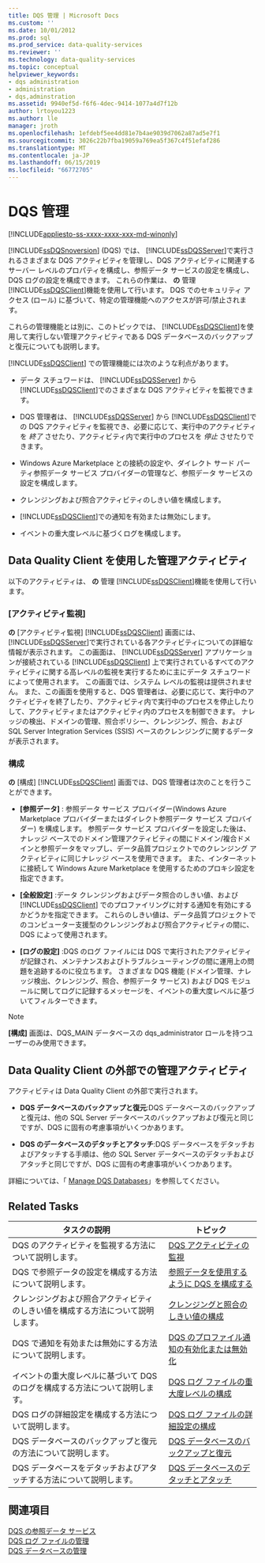 ```yaml
---
title: DQS 管理 | Microsoft Docs
ms.custom: ''
ms.date: 10/01/2012
ms.prod: sql
ms.prod_service: data-quality-services
ms.reviewer: ''
ms.technology: data-quality-services
ms.topic: conceptual
helpviewer_keywords:
- dqs administration
- administration
- dqs,adminstration
ms.assetid: 9940ef5d-f6f6-4dec-9414-1077a4d7f12b
author: lrtoyou1223
ms.author: lle
manager: jroth
ms.openlocfilehash: 1efdebf5ee4dd81e7b4ae9039d7062a87ad5e7f1
ms.sourcegitcommit: 3026c22b7fba19059a769ea5f367c4f51efaf286
ms.translationtype: MT
ms.contentlocale: ja-JP
ms.lasthandoff: 06/15/2019
ms.locfileid: "66772705"
---
```

# <a name="dqs-administration"></a>DQS 管理

[!INCLUDE[appliesto-ss-xxxx-xxxx-xxx-md-winonly](../includes/appliesto-ss-xxxx-xxxx-xxx-md-winonly.md)]

  [!INCLUDE[ssDQSnoversion](../includes/ssdqsnoversion-md.md)] (DQS) では、 [!INCLUDE[ssDQSServer](../includes/ssdqsserver-md.md)]で実行されるさまざまな DQS アクティビティを管理し、DQS アクティビティに関連するサーバー レベルのプロパティを構成し、参照データ サービスの設定を構成し、DQS ログの設定を構成できます。 これらの作業は、 **の** 管理 [!INCLUDE[ssDQSClient](../includes/ssdqsclient-md.md)]機能を使用して行います。 DQS でのセキュリティ アクセス (ロール) に基づいて、特定の管理機能へのアクセスが許可/禁止されます。  
  
 これらの管理機能とは別に、このトピックでは、 [!INCLUDE[ssDQSClient](../includes/ssdqsclient-md.md)]を使用して実行しない管理アクティビティである DQS データベースのバックアップと復元についても説明します。  
  
 [!INCLUDE[ssDQSClient](../includes/ssdqsclient-md.md)] での管理機能には次のような利点があります。  
  
-   データ スチュワードは、 [!INCLUDE[ssDQSServer](../includes/ssdqsserver-md.md)] から [!INCLUDE[ssDQSClient](../includes/ssdqsclient-md.md)]でのさまざまな DQS アクティビティを監視できます。  
  
-   DQS 管理者は、 [!INCLUDE[ssDQSServer](../includes/ssdqsserver-md.md)] から [!INCLUDE[ssDQSClient](../includes/ssdqsclient-md.md)]での DQS アクティビティを監視でき、必要に応じて、実行中のアクティビティを *終了* させたり、アクティビティ内で実行中のプロセスを *停止* させたりできます。  
  
-   Windows Azure Marketplace との接続の設定や、ダイレクト サード パーティ参照データ サービス プロバイダーの管理など、参照データ サービスの設定を構成します。  
  
-   クレンジングおよび照合アクティビティのしきい値を構成します。  
  
-   [!INCLUDE[ssDQSClient](../includes/ssdqsclient-md.md)]での通知を有効または無効にします。  
  
-   イベントの重大度レベルに基づくログを構成します。  
  
##  <a name="AdminUsingClent"></a> Data Quality Client を使用した管理アクティビティ  
 以下のアクティビティは、 **の** 管理 [!INCLUDE[ssDQSClient](../includes/ssdqsclient-md.md)]機能を使用して行います。  
  
### <a name="activity-monitoring"></a>[アクティビティ監視]  
 **の** [アクティビティ監視] [!INCLUDE[ssDQSClient](../includes/ssdqsclient-md.md)] 画面には、 [!INCLUDE[ssDQSServer](../includes/ssdqsserver-md.md)]で実行されている各アクティビティについての詳細な情報が表示されます。 この画面は、 [!INCLUDE[ssDQSServer](../includes/ssdqsserver-md.md)] アプリケーションが接続されている [!INCLUDE[ssDQSClient](../includes/ssdqsclient-md.md)] 上で実行されているすべてのアクティビティに関する高レベルの監視を実行するために主にデータ スチュワードによって使用されます。 この画面では、システム レベルの監視は提供されません。 また、この画面を使用すると、DQS 管理者は、必要に応じて、実行中のアクティビティを終了したり、アクティビティ内で実行中のプロセスを停止したりして、アクティビティまたはアクティビティ内のプロセスを制御できます。 ナレッジの検出、ドメインの管理、照合ポリシー、クレンジング、照合、および SQL Server Integration Services (SSIS) ベースのクレンジングに関するデータが表示されます。  
  
### <a name="configuration"></a>構成  
 **の** [構成] [!INCLUDE[ssDQSClient](../includes/ssdqsclient-md.md)] 画面では、DQS 管理者は次のことを行うことができます。  
  
-   **[参照データ]** : 参照データ サービス プロバイダー(Windows Azure Marketplace プロバイダーまたはダイレクト参照データ サービス プロバイダー) を構成します。 参照データ サービス プロバイダーを設定した後は、ナレッジ ベースでのドメイン管理アクティビティの間にドメイン/複合ドメインと参照データをマップし、データ品質プロジェクトでのクレンジング アクティビティに同じナレッジ ベースを使用できます。 また、インターネットに接続して Windows Azure Marketplace を使用するためのプロキシ設定を指定できます。  
  
-   **[全般設定]** :データ クレンジングおよびデータ照合のしきい値、および [!INCLUDE[ssDQSClient](../includes/ssdqsclient-md.md)] でのプロファイリングに対する通知を有効にするかどうかを指定できます。 これらのしきい値は、データ品質プロジェクトでのコンピューター支援型のクレンジングおよび照合アクティビティの間に、DQS によって使用されます。  
  
-   **[ログの設定]** :DQS のログ ファイルには DQS で実行されたアクティビティが記録され、メンテナンスおよびトラブルシューティングの間に運用上の問題を追跡するのに役立ちます。 さまざまな DQS 機能 (ドメイン管理、ナレッジ検出、クレンジング、照合、参照データ サービス) および DQS モジュールに関してログに記録するメッセージを、イベントの重大度レベルに基づいてフィルターできます。  
  
> [!NOTE]  
>  **[構成]** 画面は、DQS_MAIN データベースの dqs_administrator ロールを持つユーザーのみ使用できます。  
  
##  <a name="AdminOutsideClient"></a> Data Quality Client の外部での管理アクティビティ  
 アクティビティは Data Quality Client の外部で実行されます。  
  
-   **DQS データベースのバックアップと復元**:DQS データベースのバックアップと復元は、他の SQL Server データベースのバックアップおよび復元と同じですが、DQS に固有の考慮事項がいくつかあります。  
  
-   **DQS のデータベースのデタッチとアタッチ**:DQS データベースをデタッチおよびアタッチする手順は、他の SQL Server データベースのデタッチおよびアタッチと同じですが、DQS に固有の考慮事項がいくつかあります。  
  
 詳細については、「 [Manage DQS Databases](../data-quality-services/manage-dqs-databases.md)」を参照してください。  
  
## <a name="related-tasks"></a>Related Tasks  
  
|タスクの説明|トピック|  
|----------------------|-----------|  
|DQS のアクティビティを監視する方法について説明します。|[DQS アクティビティの監視](../data-quality-services/monitor-dqs-activities.md)|  
|DQS で参照データの設定を構成する方法について説明します。|[参照データを使用するように DQS を構成する](../data-quality-services/configure-dqs-to-use-reference-data.md)|  
|クレンジングおよび照合アクティビティのしきい値を構成する方法について説明します。|[クレンジングと照合のしきい値の構成](../data-quality-services/configure-threshold-values-for-cleansing-and-matching.md)|  
|DQS で通知を有効または無効にする方法について説明します。|[DQS のプロファイル通知の有効化または無効化](../data-quality-services/enable-or-disable-profiling-notifications-in-dqs.md)|  
|イベントの重大度レベルに基づいて DQS のログを構成する方法について説明します。|[DQS ログ ファイルの重大度レベルの構成](../data-quality-services/configure-severity-levels-for-dqs-log-files.md)|  
|DQS ログの詳細設定を構成する方法について説明します。|[DQS ログ ファイルの詳細設定の構成](../data-quality-services/configure-advanced-settings-for-dqs-log-files.md)|  
|DQS データベースのバックアップと復元の方法について説明します。|[DQS データベースのバックアップと復元](../data-quality-services/backing-up-and-restoring-dqs-databases.md)|  
|DQS データベースをデタッチおよびアタッチする方法について説明します。|[DQS データベースのデタッチとアタッチ](../data-quality-services/detaching-and-attaching-dqs-databases.md)|  
  
## <a name="see-also"></a>関連項目  
 [DQS の参照データ サービス](../data-quality-services/reference-data-services-in-dqs.md)   
 [DQS ログ ファイルの管理](../data-quality-services/manage-dqs-log-files.md)   
 [DQS データベースの管理](../data-quality-services/manage-dqs-databases.md)  
  
  
